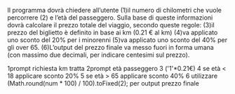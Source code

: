 Il programma dovrà chiedere all’utente (1)il numero di chilometri che vuole percorrere
(2) e l’età del passeggero.
Sulla base di queste informazioni dovrà calcolare il prezzo totale del viaggio, secondo queste regole:
(3)il prezzo del biglietto è definito in base ai km (0.21 € al km)
(4)va applicato uno sconto del 20% per i minorenni
(5)va applicato uno sconto del 40% per gli over 65.
(6)L’output del prezzo finale va messo fuori in forma umana (con massimo due decimali, per indicare centesimi sul prezzo).

1prompt richiesta km tratta 
2prompt età passeggero
3 ('1'*0.21€)
4 se età < 18 applicare sconto 20%
5 se età > 65 applicare sconto 40%
6 utilizzare (Math.round(num * 100) / 100).toFixed(2); per output prezzo finale
